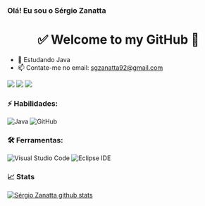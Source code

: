 ### Olá! Eu sou o Sérgio Zanatta

<h1 align="center"> 
	✅ Welcome to my GitHub 🚀
</h1>

- 🌱 Estudando Java
- 📫 Contate-me no email: sgzanatta92@gmail.com

<div> 
  
  <a href="https://instagram.com/sgzanatta_" target="_blank"><img src="https://img.shields.io/badge/-Instagram-%23E4405F?style=for-the-badge&logo=instagram&logoColor=white" target="_blank"></a>
  <a href = "mailto:sgzanatta92@gmail.com"><img src="https://img.shields.io/badge/-Gmail-%23333?style=for-the-badge&logo=gmail&logoColor=white" target="_blank"></a>
  <a href="https://www.linkedin.com/in/sérgio-zanatta" target="_blank"><img src="https://img.shields.io/badge/-LinkedIn-%230077B5?style=for-the-badge&logo=linkedin&logoColor=white" target="_blank"></a> 
  
</div>

### ⚡ Habilidades:
 
![Java](https://img.shields.io/badge/-java-E34A86?style=for-the-badge&logo=java)
![GitHub](https://img.shields.io/badge/-GitHub-181717?style=for-the-badge&logo=GitHub&logoColor=FFFFFF)


### 🛠 Ferramentas:

![Visual Studio Code](https://img.shields.io/badge/-VSCode-%230077B5?style=for-the-badge&logo=VisualStudioCode&logoColor=FFFFFF)
![Eclipse IDE](https://img.shields.io/badge/-Eclipse-%230077B5?style=for-the-badge&logo=Eclipse&logoColor=FFFFFF) 

### 📈 Stats

[![Sérgio Zanatta github stats](https://github-readme-stats.vercel.app/api?username=sgzanatta&show_icons=true&theme=transparent)](https://github.com/gb8may/github-readme-stats)

